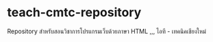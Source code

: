 # teach-cmtc-repository
Repository สำหรับสอนวิชาการโปรแกรมเว็บด้วยภาษา HTML ,,, ไอที - เทคนิคเชียงใหม่
